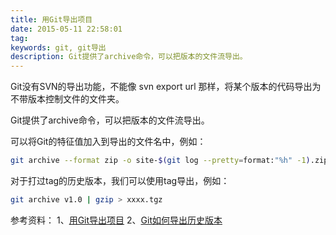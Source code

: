 ```yaml
---
title: 用Git导出项目
date: 2015-05-11 22:58:01
tag: 
keywords: git, git导出
description: Git提供了archive命令，可以把版本的文件流导出。
---
```


Git没有SVN的导出功能，不能像 svn export url 那样，将某个版本的代码导出为不带版本控制文件的文件夹。

Git提供了archive命令，可以把版本的文件流导出。

可以将Git的特征值加入到导出的文件名中，例如：

```sh
git archive --format zip -o site-$(git log --pretty=format:"%h" -1).zip HEAD
```

对于打过tag的历史版本，我们可以使用tag导出，例如：

```sh
git archive v1.0 | gzip > xxxx.tgz
```

参考资料：
1、[用Git导出项目](http://marshal.easymorse.com/archives/4584)
2、[Git如何导出历史版本](http://www.v2ex.com/t/47145)